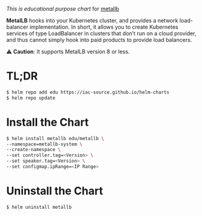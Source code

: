 _This is educational purpose chart_ for [metallb](https://github.com/metallb/metallb)

**MetalLB** hooks into your Kubernetes cluster, and provides a network load-balancer implementation. In short, it allows you to create Kubernetes services of type LoadBalancer in clusters that don’t run on a cloud provider, and thus cannot simply hook into paid products to provide load balancers.

⚠️ **Caution**: It supports MetalLB version 8 or less. 

# TL;DR
```bash
$ helm repo add edu https://iac-source.github.io/helm-charts
$ helm repo update
```

# Install the Chart
```bash
$ helm install metallb edu/metallb \
--namespace=metallb-system \
--create-namespace \
--set controller.tag=<Version> \
--set speaker.tag=<Version> \
--set configmap.ipRange=<IP Range> 
```

# Uninstall the Chart
```bash
$ helm uninstall metallb
```

